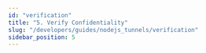 ```yaml
---
id: "verification"
title: "5. Verify Confidentiality"
slug: "/developers/guides/nodejs_tunnels/verification"
sidebar_position: 5
---
```

